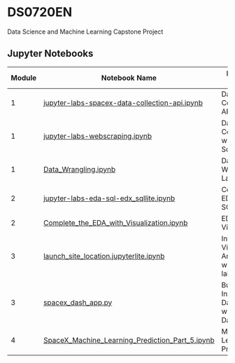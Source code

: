 # DS0720EN
Data Science and Machine Learning Capstone Project

## Jupyter Notebooks

| Module | Notebook Name | Hands-on Lab Title |
| ------ | ------------  | ------------------ |
| 1 | [jupyter-labs-spacex-data-collection-api.ipynb](jupyter-labs-spacex-data-collection-api.ipynb) | Data Collection API Lab |
| 1 | [jupyter-labs-webscraping.ipynb](jupyter-labs-webscraping.ipynb) | Data Collection with Web Scraping |
| 1 | [Data_Wrangling.ipynb](Data_Wrangling.ipynb) | Data Wrangling Lab |
| 2 | [jupyter-labs-eda-sql-edx_sqllite.ipynb](jupyter-labs-eda-sql-edx_sqllite.ipynb) | Complete the EDA with SQL(lite) |
| 2 | [Complete_the_EDA_with_Visualization.ipynb](Complete_the_EDA_with_Visualization.ipynb) | EDA with Visualisations |
| 3 | [launch_site_location.jupyterlite.ipynb](launch_site_location.jupyterlite.ipynb) | Interactive Visual Analytics with Folium lab |
| 3 | [spacex_dash_app.py](spacex_dash_app.py) | Build an Interactive Dashboard with Ploty Dash |
| 4 | [SpaceX_Machine_Learning_Prediction_Part_5.ipynb](SpaceX_Machine_Learning_Prediction_Part_5.ipynb) | Machine Learning Prediction lab |
